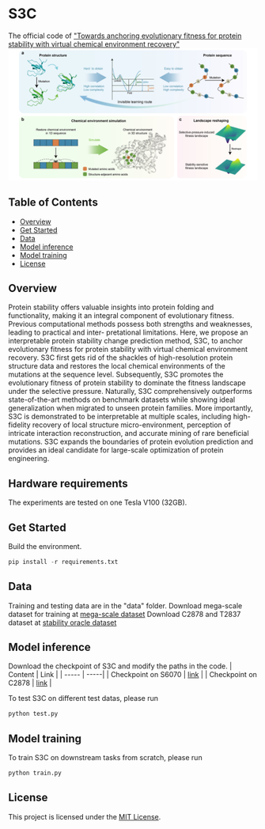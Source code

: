 # S3C
The official code of ["Towards anchoring evolutionary fitness for protein stability with virtual chemical environment recovery"](https://www.biorxiv.org/content/10.1101/2024.04.22.590665v1.abstract) 
![Our pipeline](./figs/fig1.png)

## Table of Contents
- [Overview](#overview)
- [Get Started](#get-started)
- [Data](#data)
- [Model inference](#model-inference)
- [Model training](#model-training)
- [License](#license)

## Overview
Protein stability offers valuable insights into protein folding and functionality, making it an integral component of evolutionary fitness. Previous computational methods possess both strengths and weaknesses, leading to practical and inter- pretational limitations. Here, we propose an interpretable protein stability change prediction method, S3C, to anchor evolutionary fitness for protein stability with virtual chemical environment recovery. S3C first gets rid of the shackles of high-resolution protein structure data and restores the local chemical environments of the mutations at the sequence level. Subsequently, S3C promotes the evolutionary fitness of protein stability to dominate the fitness landscape under the selective pressure. Naturally, S3C comprehensively outperforms state-of-the-art methods on benchmark datasets while showing ideal generalization when migrated to unseen protein families. More importantly, S3C is demonstrated to be interpretable at multiple scales, including high-fidelity recovery of local structure micro-environment, perception of intricate interaction reconstruction, and accurate mining of rare beneficial mutations. S3C expands the boundaries of protein evolution prediction and provides an ideal candidate for large-scale optimization of protein engineering.
## Hardware requirements

The experiments are tested on one Tesla V100 (32GB).
## Get Started
Build the environment.
```python
pip install -r requirements.txt
```

## Data
Training and testing data are in the "data" folder.
Download mega-scale dataset for training at [mega-scale dataset](https://zenodo.org/records/7401275)
Download C2878 and T2837 dataset at [stability oracle dataset](github.com/danny305/StabilityOracle)

## Model inference
Download the checkpoint of S3C and modify the paths in the code.
| Content  | Link  |
| ----- | -----|
| Checkpoint on S6070 | [link](https://figshare.com/ndownloader/files/46044900) |
| Checkpoint on C2878 | [link](https://figshare.com/ndownloader/files/46044900) |

To test S3C on different test datas, please run
```python
python test.py
```
## Model training
To train S3C on downstream tasks from scratch, please run
```python
python train.py
```
## License
This project is licensed under the [MIT License](LICENSE).
